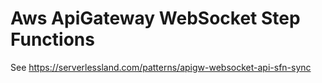 # Aws ApiGateway WebSocket Step Functions

See https://serverlessland.com/patterns/apigw-websocket-api-sfn-sync